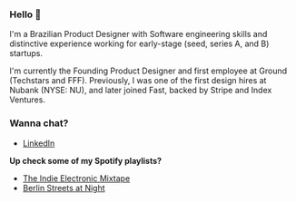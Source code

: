 ### Hello 👋
I'm a Brazilian Product Designer with Software engineering skills and distinctive experience working for early-stage (seed, series A, and B) startups.

I'm currently the Founding Product Designer and first employee at Ground (Techstars and FFF). Previously, I was one of the first design hires at Nubank (NYSE: NU), and later joined Fast, backed by Stripe and Index Ventures.


### Wanna chat?
- [LinkedIn](https://www.linkedin.com/in/maxjosino/)

**Up check some of my Spotify playlists?**
- [The Indie Electronic Mixtape](https://open.spotify.com/playlist/3huEILYH53GelkMxyE42JY?si=634bcb393ee9428b)
- [Berlin Streets at Night](https://open.spotify.com/playlist/3PfZUIRQRYoRLahvNogJSu?si=f9ba89aab2f94212)

<!--

Here are some ideas to get you started:

- 🔭 I’m currently working on a ...
- 🌱 I’m currently learning ...
- 👯 I’m looking to collaborate on ...
- 🤔 I’m looking for help with ...
- 💬 Ask me about Product Design...
- 📫 How to reach me: ...
- 😄 Pronouns: ...
-->
